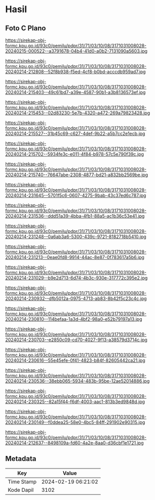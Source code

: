 # Hasil

## Foto C Plano

https://sirekap-obj-formc.kpu.go.id/93c0/pemilu/pdpr/31/71/03/10/08/3171031008028-20240215-000522--a3791678-04b4-41d0-a0b2-7131090a5603.jpg

https://sirekap-obj-formc.kpu.go.id/93c0/pemilu/pdpr/31/71/03/10/08/3171031008028-20240214-212808--52f8b938-f5ed-4cf8-b0bd-acccdb959ad7.jpg

https://sirekap-obj-formc.kpu.go.id/93c0/pemilu/pdpr/31/71/03/10/08/3171031008028-20240214-215403--49c61bd7-a39e-4587-90b1-a3b8136573ef.jpg

https://sirekap-obj-formc.kpu.go.id/93c0/pemilu/pdpr/31/71/03/10/08/3171031008028-20240214-215453--02d83230-5e7b-4320-a472-269a79823428.jpg

https://sirekap-obj-formc.kpu.go.id/93c0/pemilu/pdpr/31/71/03/10/08/3171031008028-20240214-215527--31b45c69-c627-4def-9b22-a5b7cc2e1ecb.jpg

https://sirekap-obj-formc.kpu.go.id/93c0/pemilu/pdpr/31/71/03/10/08/3171031008028-20240214-215702--5934fe3c-e011-4f84-b978-57c5e790f39c.jpg

https://sirekap-obj-formc.kpu.go.id/93c0/pemilu/pdpr/31/71/03/10/08/3171031008028-20240214-215740--76647abe-2308-4877-bd21-a832bb2569be.jpg

https://sirekap-obj-formc.kpu.go.id/93c0/pemilu/pdpr/31/71/03/10/08/3171031008028-20240214-231645--5701f5c6-0607-4275-9bab-43c37ed6c787.jpg

https://sirekap-obj-formc.kpu.go.id/93c0/pemilu/pdpr/31/71/03/10/08/3171031008028-20240214-231536--ddd51a39-4bba-4fb1-88a5-ac1b36c53e41.jpg

https://sirekap-obj-formc.kpu.go.id/93c0/pemilu/pdpr/31/71/03/10/08/3171031008028-20240214-231248--0a6ab3a6-5300-439c-9721-8182718b5410.jpg

https://sirekap-obj-formc.kpu.go.id/93c0/pemilu/pdpr/31/71/03/10/08/3171031008028-20240214-231213--0eae0fd8-9914-44ac-8e87-0f783617a5b6.jpg

https://sirekap-obj-formc.kpu.go.id/93c0/pemilu/pdpr/31/71/03/10/08/3171031008028-20240214-231029--b9e2d713-6d74-4b3c-930e-317772c395e2.jpg

https://sirekap-obj-formc.kpu.go.id/93c0/pemilu/pdpr/31/71/03/10/08/3171031008028-20240214-230932--dfb5012a-0975-4713-ab83-8b42f5c23c4c.jpg

https://sirekap-obj-formc.kpu.go.id/93c0/pemilu/pdpr/31/71/03/10/08/3171031008028-20240214-230810--114befaa-1a3d-4bf2-98a0-e52b79197a13.jpg

https://sirekap-obj-formc.kpu.go.id/93c0/pemilu/pdpr/31/71/03/10/08/3171031008028-20240214-230703--e2850c09-cd70-4027-9f13-a38579d3714c.jpg

https://sirekap-obj-formc.kpu.go.id/93c0/pemilu/pdpr/31/71/03/10/08/3171031008028-20240214-230616--55e45efe-0f41-4823-b84f-82605442ca21.jpg

https://sirekap-obj-formc.kpu.go.id/93c0/pemilu/pdpr/31/71/03/10/08/3171031008028-20240214-230536--38ebb065-5934-483b-95be-12ae52014886.jpg

https://sirekap-obj-formc.kpu.go.id/93c0/pemilu/pdpr/31/71/03/10/08/3171031008028-20240214-230325--82a15f44-f6df-4003-aac1-813b3ed9848d.jpg

https://sirekap-obj-formc.kpu.go.id/93c0/pemilu/pdpr/31/71/03/10/08/3171031008028-20240214-230149--f0ddea25-58e0-4bc5-84ff-291902e90315.jpg

https://sirekap-obj-formc.kpu.go.id/93c0/pemilu/pdpr/31/71/03/10/08/3171031008028-20240214-212637--8498109a-fd60-4a2e-8aa0-d36cbf1e1721.jpg


## Metadata

| Key        | Value               |
| ---------- | ------------------- |
| Time Stamp | 2024-02-19 06:21:02 |
| Kode Dapil | 3102                |



